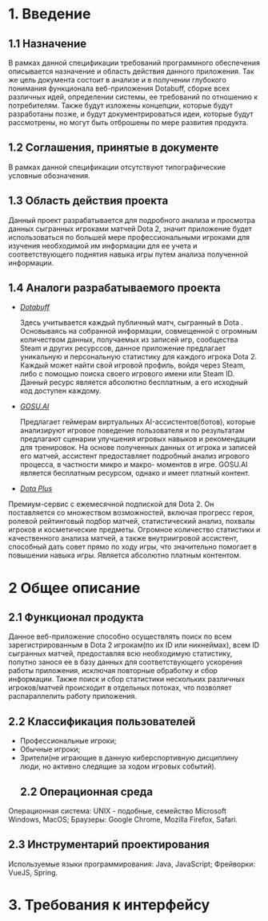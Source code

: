 # 1. Введение 
   ## 1.1 Назначение
   В рамках данной спецификации требований программного обеспечения описывается назначение и область действия данного приложения. Так же     цель документа состоит в анализе и в получении глубокого понимания функционала веб-приложения Dotabuff, сборке всех различных идей,
    определении системы, ее требований по отношению к потребителям. Также будут изложены концепции, которые будут разработаны позже, и         будут документрироваться идеи, которые будут рассмотрены, но могут быть отброшены по мере развития продукта.
   ##  1.2 Соглашения, принятые в документе
   В рамках данной спецификации отсутствуют типографические условные обозначения.
   ##  1.3 Область действия проекта
   Данный проект разрабатывается для подробного анализа и просмотра данных сыгранных игроками матчей Dota 2, значит приложение будет          использоваться по большей мере профессиональными  игроками для изучения необходимой им информации для ее учета и соответствующего          поднятия навыка игры путем анализа полученной информации. 
   ##  1.4 Аналоги разрабатываемого проекта 
   - *[Dotabuff](https://www.dotabuff.com/)*
   
     Здесь учитывается каждый публичный матч, сыгранный в Dota . Основываясь на собранной информации, совмещенной с огромным количеством        данных, получаемых из записей игр, сообщества Steam и других ресурcсов, данное приложение предлагает уникальную и персональную            статистику для каждого игрока Dota 2. Каждый может найти свой игровой профиль, войдя через Steam, либо с помощью поиска своего            игрового имени или Steam ID. Данный ресурс является абсолютно бесплатным, а его исходный код доступен каждому.
   - *[GOSU.AI](https://gosu.ai/)*
   
     Предлагает геймерам виртуальных AI-ассистентов(ботов), которые анализируют игровое поведение пользователя и по результатам предлагают      сценарии улучшения игровых навыков и рекомендации для тренировок. На основе полученных данных от игрока и записей его матчей,              ассистент предоставляет подробный анализ игрового процесса, в частности микро и макро- моментов в игре. GOSU.AI является бесплатным        ресурсом, однако и имеет платный контент.
   -  *[Dota Plus](https://play.overwolf.com/dotaplus/)*
   
   Премиум-сервис с ежемесячной подпиской для Dota 2. Он поставляется со множеством возможностей, включая прогресс героя, ролевой            рейтинговый подбор матчей, статистический анализ, похвалы игроков и косметические предметы. Огромное количество статистики и              качественного анализа матчей, а также внутриигровой ассистент, способный дать совет прямо по ходу игры, что значительно помогает в        повышении навыка игры. Является абсолютно платным контентом.
 # 2 Общее описание
   ## 2.1 Функционал продукта
  Данное веб-приложение способно осуществлять поиск по всем зарегистрированным в Dota 2 игрокам(по их ID или никнеймах), всем ID сыгранных матчей, предоставляя всю необходимую статистику, попутно занося ее в базу данных для соответствующего ускорения работы приложения, исключая повторные обработку и сбор информации. Также поиск и сбор статистики нескольких различных игроков/матчей происходит в отдельных потоках, что позволяет распараллелить работу приложения.
   ## 2.2 Классификация пользователей
- Профессиональные игроки;
- Обычные игроки;
- Зрители(не играющие в данную киберспортивную дисциплину люди, но активно следящие за ходом игровых событий).
  ## 2.2 Операционная среда
Операционная система: UNIX - подобные, семейство Microsoft Windows, MacOS;
Браузеры: Google Chrome, Mozilla Firefox, Safari.
  ## 2.3 Инструментарий проектирования 
Используемые языки программирования: Java, JavaScript;
Фрейворки: VueJS, Spring.
 # 3. Требования к интерфейсу
  
 




